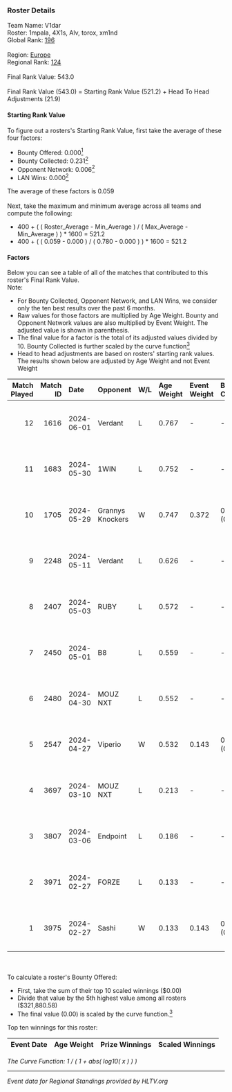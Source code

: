### Roster Details<br />
Team Name: V1dar<br />
Roster: 1mpala, 4X1s, Alv, torox, xm1nd<br />
Global Rank: [196](../standings_global.md)<br />
<br />
Region: [Europe]( ../standings_europe.md)<br />
Regional Rank: [124]( ../standings_europe.md)<br />
<br />
Final Rank Value:  543.0<br />
<br />
Final Rank Value (543.0) = Starting Rank Value (521.2) + Head To Head Adjustments (21.9)<br />

#### Starting Rank Value<br />
To figure out a rosters's Starting Rank Value, first take the average of these four factors:<br />
- Bounty Offered: 0.000[<sup>1</sup>](#table2)
- Bounty Collected: 0.231[<sup>2</sup>](#table1)
- Opponent Network: 0.006[<sup>2</sup>](#table1)
- LAN Wins: 0.000[<sup>2</sup>](#table1)

The average of these factors is 0.059<br />
<br />
Next, take the maximum and minimum average across all teams and compute the following:<br />
- 400 + ( ( Roster_Average - Min_Average ) / ( Max_Average - Min_Average ) ) * 1600 = 521.2
- 400 + ( ( 0.059 - 0.000 ) / ( 0.780 - 0.000 ) ) * 1600 = 521.2


#### Factors<br />
Below you can see a table of all of the matches that contributed to this roster's Final Rank Value.<br />
Note:<br />

- For Bounty Collected, Opponent Network, and LAN Wins, we consider only the ten best results over the past 6 months.
- Raw values for those factors are multiplied by Age Weight. Bounty and Opponent Network values are also multiplied by Event Weight. The adjusted value is shown in parenthesis.
- The final value for a factor is the total of its adjusted values divided by 10. Bounty Collected is further scaled by the curve function[<sup>3</sup>](#curveFunction)
- Head to head adjustments are based on rosters' starting rank values. The results shown below are adjusted by Age Weight and not Event Weight
<span id="table1"></span><br />


| Match Played | Match ID | Date       | Opponent         | W/L | Age Weight | Event Weight | Bounty Collected | Opponent Network | LAN Wins  | H2H Adj. | Roster                          |
| -: | -: | :- | :- | :- | :- | :- | :- | :- | :- | -: | :- |
|           12 |     1616 | 2024-06-01 | Verdant          | L   | 0.767      | -            | -                | -                | -         |    -2.85 | 1mpala, 4X1s, Alv, torox, xm1nd |
|           11 |     1683 | 2024-05-30 | 1WIN             | L   | 0.752      | -            | -                | -                | -         |    -1.53 | 1mpala, 4X1s, Alv, torox, xm1nd |
|           10 |     1705 | 2024-05-29 | Grannys Knockers | W   | 0.747      | 0.372        | 0.004 (0.001)    | 0.128 (0.036)    | 0 (0.000) |    18.76 | 1mpala, 4X1s, Alv, torox, xm1nd |
|            9 |     2248 | 2024-05-11 | Verdant          | L   | 0.626      | -            | -                | -                | -         |    -1.85 | 1mpala, 4X1s, Alv, torox, xm1nd |
|            8 |     2407 | 2024-05-03 | RUBY             | L   | 0.572      | -            | -                | -                | -         |    -1.87 | 1mpala, 4X1s, Alv, torox, xm1nd |
|            7 |     2450 | 2024-05-01 | B8               | L   | 0.559      | -            | -                | -                | -         |    -0.96 | 1mpala, 4X1s, Alv, torox, xm1nd |
|            6 |     2480 | 2024-04-30 | MOUZ NXT         | L   | 0.552      | -            | -                | -                | -         |    -0.97 | 1mpala, 4X1s, Alv, torox, xm1nd |
|            5 |     2547 | 2024-04-27 | Viperio          | W   | 0.532      | 0.143        | 0.001 (0.000)    | 0.037 (0.003)    | 0 (0.000) |    10.60 | 1mpala, 4X1s, Alv, torox, xm1nd |
|            4 |     3697 | 2024-03-10 | MOUZ NXT         | L   | 0.213      | -            | -                | -                | -         |    -0.34 | 1mpala, 4X1s, Alv, lom1k, torox |
|            3 |     3807 | 2024-03-06 | Endpoint         | L   | 0.186      | -            | -                | -                | -         |    -0.68 | 1mpala, 4X1s, Alv, lom1k, torox |
|            2 |     3971 | 2024-02-27 | FORZE            | L   | 0.133      | -            | -                | -                | -         |    -0.49 | 1mpala, 4X1s, Alv, lom1k, torox |
|            1 |     3975 | 2024-02-27 | Sashi            | W   | 0.133      | 0.143        | 0.184 (0.003)    | 0.983 (0.019)    | 0 (0.000) |     4.07 | 1mpala, 4X1s, Alv, lom1k, torox |

<br />
<span id="table2"></span><br />
To calculate a roster's Bounty Offered:<br />

- First, take the sum of their top 10 scaled winnings ($0.00)
- Divide that value by the 5th highest value among all rosters ($321,880.58)
- The final value (0.00) is scaled by the curve function.[<sup>3</sup>](#curveFunction)

Top ten winnings for this roster:<br />

| Event Date | Age Weight | Prize Winnings | Scaled Winnings |
| :- | -: | :- | :- |


<span id="curveFunction"></span>_The Curve Function: 1 / ( 1 + abs( log10( x ) ) )_<br />

---
_Event data for Regional Standings provided by HLTV.org_<br />
